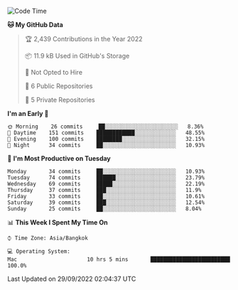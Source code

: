<!--START_SECTION:waka-->
![Code Time](http://img.shields.io/badge/Code%20Time-1%2C445%20hrs%2021%20mins-blue)

**🐱 My GitHub Data** 

> 🏆 2,439 Contributions in the Year 2022
 > 
> 📦 11.9 kB Used in GitHub's Storage 
 > 
> 🚫 Not Opted to Hire
 > 
> 📜 6 Public Repositories 
 > 
> 🔑 5 Private Repositories  
 > 
**I'm an Early 🐤** 

```text
🌞 Morning    26 commits     ██░░░░░░░░░░░░░░░░░░░░░░░   8.36% 
🌆 Daytime    151 commits    ████████████░░░░░░░░░░░░░   48.55% 
🌃 Evening    100 commits    ████████░░░░░░░░░░░░░░░░░   32.15% 
🌙 Night      34 commits     ██░░░░░░░░░░░░░░░░░░░░░░░   10.93%

```
📅 **I'm Most Productive on Tuesday** 

```text
Monday       34 commits     ██░░░░░░░░░░░░░░░░░░░░░░░   10.93% 
Tuesday      74 commits     ██████░░░░░░░░░░░░░░░░░░░   23.79% 
Wednesday    69 commits     █████░░░░░░░░░░░░░░░░░░░░   22.19% 
Thursday     37 commits     ███░░░░░░░░░░░░░░░░░░░░░░   11.9% 
Friday       33 commits     ██░░░░░░░░░░░░░░░░░░░░░░░   10.61% 
Saturday     39 commits     ███░░░░░░░░░░░░░░░░░░░░░░   12.54% 
Sunday       25 commits     ██░░░░░░░░░░░░░░░░░░░░░░░   8.04%

```


📊 **This Week I Spent My Time On** 

```text
⌚︎ Time Zone: Asia/Bangkok

💻 Operating System: 
Mac                      10 hrs 5 mins       █████████████████████████   100.0%

```


 Last Updated on 29/09/2022 02:04:37 UTC
<!--END_SECTION:waka-->